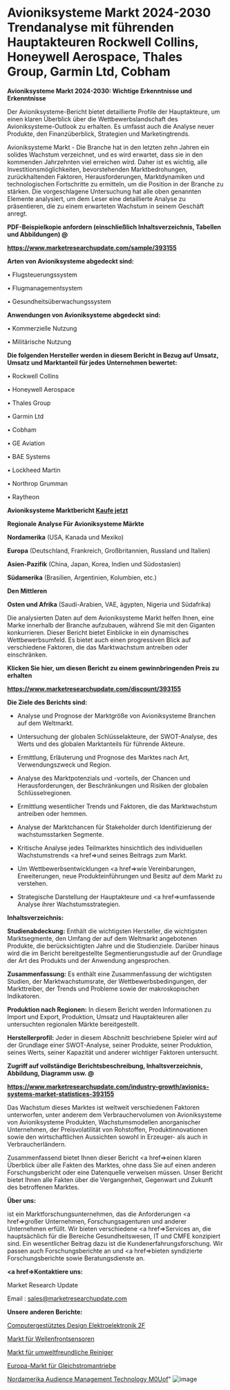 # Avioniksysteme Markt 2024-2030 Trendanalyse mit führenden Hauptakteuren Rockwell Collins, Honeywell Aerospace, Thales Group, Garmin Ltd, Cobham

<strong>Avioniksysteme Markt 2024-2030: Wichtige Erkenntnisse und Erkenntnisse</strong>

Der Avioniksysteme-Bericht bietet detaillierte Profile der Hauptakteure, um einen klaren Überblick über die Wettbewerbslandschaft des Avioniksysteme-Outlook zu erhalten. Es umfasst auch die Analyse neuer Produkte, den Finanzüberblick, Strategien und Marketingtrends.

Avioniksysteme Markt - Die Branche hat in den letzten zehn Jahren ein solides Wachstum verzeichnet, und es wird erwartet, dass sie in den kommenden Jahrzehnten viel erreichen wird. Daher ist es wichtig, alle Investitionsmöglichkeiten, bevorstehenden Marktbedrohungen, zurückhaltenden Faktoren, Herausforderungen, Marktdynamiken und technologischen Fortschritte zu ermitteln, um die Position in der Branche zu stärken. Die vorgeschlagene Untersuchung hat alle oben genannten Elemente analysiert, um dem Leser eine detaillierte Analyse zu präsentieren, die zu einem erwarteten Wachstum in seinem Geschäft anregt.



<strong><b>PDF-Beispielkopie anfordern (einschließlich Inhaltsverzeichnis, Tabellen und Abbildungen) @ </b></strong>

<strong><a href=https://www.marketresearchupdate.com/sample/393155>

<strong>https://www.marketresearchupdate.com/sample/393155</u></a></strong></strong>



<strong>Arten von Avioniksysteme abgedeckt sind:</strong>

• Flugsteuerungssystem

• Flugmanagementsystem

• Gesundheitsüberwachungssystem



<strong>Anwendungen von Avioniksysteme abgedeckt sind:</strong>

• Kommerzielle Nutzung

• Militärische Nutzung



<strong>Die folgenden Hersteller werden in diesem Bericht in Bezug auf Umsatz, Umsatz und Marktanteil für jedes Unternehmen bewertet:</strong>

• Rockwell Collins

• Honeywell Aerospace

• Thales Group

• Garmin Ltd

• Cobham

• GE Aviation

• BAE Systems

• Lockheed Martin

• Northrop Grumman

• Raytheon



<strong>Avioniksysteme Marktbericht <a href=https://www.marketresearchupdate.com/buynow/393155>Kaufe jetzt</a></strong>



<strong>Regionale Analyse Für Avioniksysteme Märkte</strong>



<strong>Nordamerika</strong> (USA, Kanada und Mexiko)



<strong>Europa</strong> (Deutschland, Frankreich, Großbritannien, Russland und Italien)



<strong>Asien-Pazifik</strong> (China, Japan, Korea, Indien und Südostasien)



<strong>Südamerika</strong> (Brasilien, Argentinien, Kolumbien, etc.)



<strong>Den Mittleren</strong> 

<strong>Osten und Afrika</strong> (Saudi-Arabien, VAE, ägypten, Nigeria und Südafrika)

Die analysierten Daten auf dem Avioniksysteme Markt helfen Ihnen, eine Marke innerhalb der Branche aufzubauen, während Sie mit den Giganten konkurrieren. Dieser Bericht bietet Einblicke in ein dynamisches Wettbewerbsumfeld. Es bietet auch einen progressiven Blick auf verschiedene Faktoren, die das Marktwachstum antreiben oder einschränken.



<strong>Klicken Sie hier, um diesen Bericht zu einem gewinnbringenden Preis zu erhalten
</strong>

<strong><a href=https://www.marketresearchupdate.com/discount/393155>https://www.marketresearchupdate.com/discount/393155</b></u></strong></a>



<strong>Die Ziele des Berichts sind:</strong>

- Analyse und Prognose der Marktgröße von Avioniksysteme Branchen auf dem Weltmarkt.

- Untersuchung der globalen Schlüsselakteure, der SWOT-Analyse, des Werts und des globalen Marktanteils für führende Akteure.

- Ermittlung, Erläuterung und Prognose des Marktes nach Art, Verwendungszweck und Region.

- Analyse des Marktpotenzials und -vorteils, der Chancen und Herausforderungen, der Beschränkungen und Risiken der globalen Schlüsselregionen.

- Ermittlung wesentlicher Trends und Faktoren, die das Marktwachstum antreiben oder hemmen.

- Analyse der Marktchancen für Stakeholder durch Identifizierung der wachstumsstarken Segmente.

- Kritische Analyse jedes Teilmarktes hinsichtlich des individuellen Wachstumstrends <a href=>und</a> seines Beitrags zum Markt.

- Um Wettbewerbsentwicklungen <a href=>wie</a> Vereinbarungen, Erweiterungen, neue Produkteinführungen und Besitz auf dem Markt zu verstehen.

- Strategische Darstellung der Hauptakteure und <a href=>umfas</a>sende Analyse ihrer Wachstumsstrategien.



<strong>Inhaltsverzeichnis:</strong>



<strong>Studienabdeckung:</strong> Enthält die wichtigsten Hersteller, die wichtigsten Marktsegmente, den Umfang der auf dem Weltmarkt angebotenen Produkte, die berücksichtigten Jahre und die Studienziele. Darüber hinaus wird die im Bericht bereitgestellte Segmentierungsstudie auf der Grundlage der Art des Produkts und der Anwendung angesprochen.



<strong>Zusammenfassung:</strong> Es enthält eine Zusammenfassung der wichtigsten Studien, der Marktwachstumsrate, der Wettbewerbsbedingungen, der Markttreiber, der Trends und Probleme sowie der makroskopischen Indikatoren.



<strong>Produktion nach Regionen:</strong> In diesem Bericht werden Informationen zu Import und Export, Produktion, Umsatz und Hauptakteuren aller untersuchten regionalen Märkte bereitgestellt.



<strong>Herstellerprofil:</strong> Jeder in diesem Abschnitt beschriebene Spieler wird auf der Grundlage einer SWOT-Analyse, seiner Produkte, seiner Produktion, seines Werts, seiner Kapazität und anderer wichtiger Faktoren untersucht.



<strong><b>Zugriff auf vollständige Berichtsbeschreibung, Inhaltsverzeichnis, Abbildung, Diagramm usw. @ </b></strong>

<strong><a href=https://www.marketresearchupdate.com/industry-growth/avionics-systems-market-statistices-393155>https://www.marketresearchupdate.com/industry-growth/avionics-systems-market-statistices-393155</a></strong>

Das Wachstum dieses Marktes ist weltweit verschiedenen Faktoren unterworfen, unter anderem dem Verbrauchervolumen von Avioniksysteme von Avioniksysteme Produkten, Wachstumsmodellen anorganischer Unternehmen, der Preisvolatilität von Rohstoffen, Produktinnovationen sowie den wirtschaftlichen Aussichten sowohl in Erzeuger- als auch in Verbraucherländern.

Zusammenfassend bietet Ihnen dieser Bericht <a href=>einen</a> klaren Überblick über alle Fakten des Marktes, ohne dass Sie auf einen anderen Forschungsbericht oder eine Datenquelle verweisen müssen. Unser Bericht bietet Ihnen alle Fakten über die Vergangenheit, Gegenwart und Zukunft des betroffenen Marktes.



<strong>Über uns:</strong>

 ist ein Marktforschungsunternehmen, das die Anforderungen <a href=>großer</a> Unternehmen, Forschungsagenturen und anderer Unternehmen erfüllt. Wir bieten verschiedene <a href=>Services</a> an, die hauptsächlich für die Bereiche Gesundheitswesen, IT und CMFE konzipiert sind. Ein wesentlicher Beitrag dazu ist die Kundenerfahrungsforschung. Wir passen auch Forschungsberichte an und <a href=>bieten</a> syndizierte Forschungsberichte sowie Beratungsdienste an.



<strong><a href=>Kontaktiere uns:</a></strong>

Market Research Update

Email : sales@marketresearchupdate.com



<strong>Unsere anderen Berichte:</strong>

<a href=https://www.linkedin.com/pulse/computer-aided-design-electrical-electronics-2f>Computergestütztes Design Elektroelektronik 2F</a>

<a href=https://www.linkedin.com/pulse/wavefront-sensors-market-2023-analysis-growth>Markt für Wellenfrontsensoren</a>

<a href=https://www.linkedin.com/pulse/eco-friendly-cleaner-market-size-trends-consumption>Markt für umweltfreundliche Reiniger</a>

<a href=https://www.linkedin.com/pulse/europe-dc-drives-market-analysis-2023-size-share>Europa-Markt für Gleichstromantriebe</a>

<a href=https://www.linkedin.com/pulse/north-america-audience-management-technology-m0uof/>Nordamerika Audience Management Technology M0Uof</a>"
![image](https://github.com/Gayatrikarjule/Market-Analysis-360/assets/97346546/2443308f-477d-4665-b298-22549e00457b)
